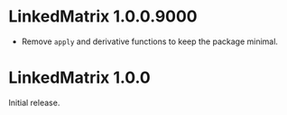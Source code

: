 # LinkedMatrix 1.0.0.9000

* Remove `apply` and derivative functions to keep the package minimal.

# LinkedMatrix 1.0.0

Initial release.
